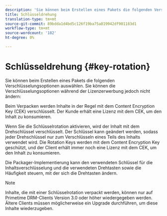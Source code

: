 ```yaml
---
description: 'Sie können beim Erstellen eines Pakets die folgenden Verschlüsselungsoptionen auswählen. Sie können die Verschlüsselungsoptionen jedoch während der Lizenzerwerbung nicht ändern '
title: Schlüsseldrehung
translation-type: tm+mt
source-git-commit: 89bdda1d4bd5c126f19ba75a819942df901183d1
workflow-type: tm+mt
source-wordcount: '182'
ht-degree: 0%

---
```



# Schlüsseldrehung {#key-rotation}

Sie können beim Erstellen eines Pakets die folgenden Verschlüsselungsoptionen auswählen. Sie können die Verschlüsselungsoptionen während der Lizenzerwerbung jedoch nicht ändern:

Beim Verpacken werden Inhalte in der Regel mit dem Content Encryption Key (CEK) verschlüsselt. Der Kunde erhält eine Lizenz mit dem CEK, um den Inhalt zu konsumieren.

Wenn Sie die Schlüsselrotation aktivieren, wird der Inhalt mit dem Drehschlüssel verschlüsselt. Der Schlüssel kann geändert werden, sodass jeder Drehschlüssel nur zum Verschlüsseln eines Teils des Inhalts verwendet wird. Die Rotation Keys werden mit dem Content Encryption Key geschützt, und der Client erhält immer noch eine Lizenz mit dem CEK, um den Inhalt zu konsumieren.

Die Packager-Implementierung kann den verwendeten Schlüssel für die Inhaltsverschlüsselung und die verwendeten Drehtasten sowie die Häufigkeit steuern, mit der sich die Drehtasten ändern.

>[!NOTE]
>
>Inhalte, die mit einer Schlüsselrotation verpackt werden, können nur auf Primetime DRM-Clients Version 3.0 oder höher wiedergegeben werden. Ältere Clients müssen möglicherweise ein Upgrade durchführen, um diese Inhalte wiederzugeben.